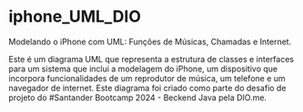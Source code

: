 # iphone_UML_DIO
 Modelando o iPhone com UML: Funções de Músicas, Chamadas e Internet.

Este é um diagrama UML que representa a estrutura de classes e interfaces para um sistema que inclui a modelagem do iPhone, um dispositivo que incorpora funcionalidades de um reprodutor de música, um telefone e um navegador de internet. Este diagrama foi criado como parte do desafio de projeto do #Santander Bootcamp 2024 - Beckend Java pela DIO.me.
